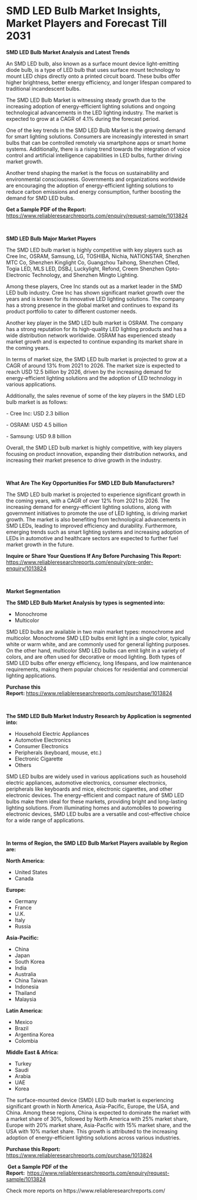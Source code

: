 <p><h1>SMD LED Bulb Market Insights, Market Players and Forecast Till 2031</h1></p><p><strong>SMD LED Bulb Market Analysis and Latest Trends</strong></p>
<p><p>An SMD LED bulb, also known as a surface mount device light-emitting diode bulb, is a type of LED bulb that uses surface mount technology to mount LED chips directly onto a printed circuit board. These bulbs offer higher brightness, better energy efficiency, and longer lifespan compared to traditional incandescent bulbs.</p><p>The SMD LED Bulb Market is witnessing steady growth due to the increasing adoption of energy-efficient lighting solutions and ongoing technological advancements in the LED lighting industry. The market is expected to grow at a CAGR of 4.1% during the forecast period. </p><p>One of the key trends in the SMD LED Bulb Market is the growing demand for smart lighting solutions. Consumers are increasingly interested in smart bulbs that can be controlled remotely via smartphone apps or smart home systems. Additionally, there is a rising trend towards the integration of voice control and artificial intelligence capabilities in LED bulbs, further driving market growth.</p><p>Another trend shaping the market is the focus on sustainability and environmental consciousness. Governments and organizations worldwide are encouraging the adoption of energy-efficient lighting solutions to reduce carbon emissions and energy consumption, further boosting the demand for SMD LED bulbs.</p></p>
<p><strong>Get a Sample PDF of the Report:&nbsp;</strong> <a href="https://www.reliableresearchreports.com/enquiry/request-sample/1013824">https://www.reliableresearchreports.com/enquiry/request-sample/1013824</a></p>
<p>&nbsp;</p>
<p><strong>SMD LED Bulb Major Market Players</strong></p>
<p><p>The SMD LED bulb market is highly competitive with key players such as Cree Inc, OSRAM, Samsung, LG, TOSHIBA, Nichia, NATIONSTAR, Shenzhen MTC Co, Shenzhen Kinglight Co, Guangzhou Taihong, Shenzhen Cfled, Togia LED, MLS LED, DSBJ, Luckylight, Refond, Creem Shenzhen Opto-Electronic Technology, and Shenzhen Mingto Lighting.</p><p>Among these players, Cree Inc stands out as a market leader in the SMD LED bulb industry. Cree Inc has shown significant market growth over the years and is known for its innovative LED lighting solutions. The company has a strong presence in the global market and continues to expand its product portfolio to cater to different customer needs.</p><p>Another key player in the SMD LED bulb market is OSRAM. The company has a strong reputation for its high-quality LED lighting products and has a wide distribution network worldwide. OSRAM has experienced steady market growth and is expected to continue expanding its market share in the coming years.</p><p>In terms of market size, the SMD LED bulb market is projected to grow at a CAGR of around 13% from 2021 to 2026. The market size is expected to reach USD 12.5 billion by 2026, driven by the increasing demand for energy-efficient lighting solutions and the adoption of LED technology in various applications.</p><p>Additionally, the sales revenue of some of the key players in the SMD LED bulb market is as follows:</p><p>- Cree Inc: USD 2.3 billion</p><p>- OSRAM: USD 4.5 billion</p><p>- Samsung: USD 9.8 billion</p><p>Overall, the SMD LED bulb market is highly competitive, with key players focusing on product innovation, expanding their distribution networks, and increasing their market presence to drive growth in the industry.</p></p>
<p>&nbsp;</p>
<p><strong>What Are The Key Opportunities For SMD LED Bulb Manufacturers?</strong></p>
<p><p>The SMD LED bulb market is projected to experience significant growth in the coming years, with a CAGR of over 12% from 2021 to 2026. The increasing demand for energy-efficient lighting solutions, along with government initiatives to promote the use of LED lighting, is driving market growth. The market is also benefiting from technological advancements in SMD LEDs, leading to improved efficiency and durability. Furthermore, emerging trends such as smart lighting systems and increasing adoption of LEDs in automotive and healthcare sectors are expected to further fuel market growth in the future.</p></p>
<p><strong>Inquire or Share Your Questions If Any Before Purchasing This Report:</strong> <a href="https://www.reliableresearchreports.com/enquiry/pre-order-enquiry/1013824">https://www.reliableresearchreports.com/enquiry/pre-order-enquiry/1013824</a></p>
<p>&nbsp;</p>
<p><strong>Market Segmentation</strong></p>
<p><strong>The SMD LED Bulb Market Analysis by types is segmented into:</strong></p>
<p><ul><li>Monochrome</li><li>Multicolor</li></ul></p>
<p><p>SMD LED bulbs are available in two main market types: monochrome and multicolor. Monochrome SMD LED bulbs emit light in a single color, typically white or warm white, and are commonly used for general lighting purposes. On the other hand, multicolor SMD LED bulbs can emit light in a variety of colors, and are often used for decorative or mood lighting. Both types of SMD LED bulbs offer energy efficiency, long lifespans, and low maintenance requirements, making them popular choices for residential and commercial lighting applications.</p></p>
<p><strong>Purchase this Report:&nbsp;</strong><a href="https://www.reliableresearchreports.com/purchase/1013824">https://www.reliableresearchreports.com/purchase/1013824</a></p>
<p>&nbsp;</p>
<p><strong>The SMD LED Bulb Market Industry Research by Application is segmented into:</strong></p>
<p><ul><li>Household Electric Appliances</li><li>Automotive Electronics</li><li>Consumer Electronics</li><li>Peripherals (keyboard, mouse, etc.)</li><li>Electronic Cigarette</li><li>Others</li></ul></p>
<p><p>SMD LED bulbs are widely used in various applications such as household electric appliances, automotive electronics, consumer electronics, peripherals like keyboards and mice, electronic cigarettes, and other electronic devices. The energy-efficient and compact nature of SMD LED bulbs make them ideal for these markets, providing bright and long-lasting lighting solutions. From illuminating homes and automobiles to powering electronic devices, SMD LED bulbs are a versatile and cost-effective choice for a wide range of applications.</p></p>
<p>&nbsp;</p>
<p><strong>In terms of Region, the SMD LED Bulb Market Players available by Region are:</strong></p>
<p>
    <p> <strong> North America: </strong>
        <ul>
            <li>United States</li>
            <li>Canada</li>
        </ul>
        </p> 
    <p> <strong> Europe: </strong>
        <ul>
            <li>Germany</li>
            <li>France</li>
            <li>U.K.</li>
            <li>Italy</li>
            <li>Russia</li>
        </ul>
        </p> 
    <p> <strong> Asia-Pacific: </strong>
        <ul>
            <li>China</li>
            <li>Japan</li>
            <li>South Korea</li>
            <li>India</li>
            <li>Australia</li>
            <li>China Taiwan</li>
            <li>Indonesia</li>
            <li>Thailand</li>
            <li>Malaysia</li>
        </ul>
        </p> 
    <p> <strong> Latin America: </strong>
        <ul>
            <li>Mexico</li>
            <li>Brazil</li>
            <li>Argentina Korea</li>
            <li>Colombia</li>
        </ul>
        </p> 
    <p> <strong> Middle East & Africa: </strong>
        <ul>
            <li>Turkey</li>
            <li>Saudi</li>
            <li>Arabia</li>
            <li>UAE</li>
            <li>Korea</li>
        </ul>
    </p>
    </p>
<p><p>The surface-mounted device (SMD) LED bulb market is experiencing significant growth in North America, Asia-Pacific, Europe, the USA, and China. Among these regions, China is expected to dominate the market with a market share of 30%, followed by North America with 25% market share, Europe with 20% market share, Asia-Pacific with 15% market share, and the USA with 10% market share. This growth is attributed to the increasing adoption of energy-efficient lighting solutions across various industries.</p></p>
<p><strong>Purchase this Report: </strong><a href="https://www.reliableresearchreports.com/purchase/1013824">https://www.reliableresearchreports.com/purchase/1013824</a></p>
<p>&nbsp;<strong>Get a Sample PDF of the Report:&nbsp;&nbsp;</strong><a href="https://www.reliableresearchreports.com/enquiry/request-sample/1013824">https://www.reliableresearchreports.com/enquiry/request-sample/1013824</a></p>
<p><strong></strong></p>
<p>Check more reports on https://www.reliableresearchreports.com/</p>